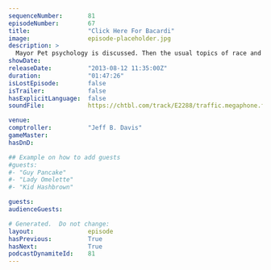 ```yaml
---
sequenceNumber:       81
episodeNumber:        67
title:                "Click Here For Bacardi"
image:                episode-placeholder.jpg
description: >
  Mayor Pet psychology is discussed. Then the usual topics of race and terrorism. Then crap gets real about anarchy on the moon.
showDate:             
releaseDate:          "2013-08-12 11:35:00Z"
duration:             "01:47:26"
isLostEpisode:        false
isTrailer:            false
hasExplicitLanguage:  false
soundFile:            https://chtbl.com/track/E2288/traffic.megaphone.fm/STA3539909450.mp3?updated=1555545291

venue:                
comptroller:          "Jeff B. Davis"
gameMaster:           
hasDnD:               

## Example on how to add guests
#guests:
#- "Guy Pancake"
#- "Lady Omelette"
#- "Kid Hashbrown"

guests:
audienceGuests:

# Generated.  Do not change:
layout:               episode
hasPrevious:          True
hasNext:              True
podcastDynamiteId:    81
---
```


